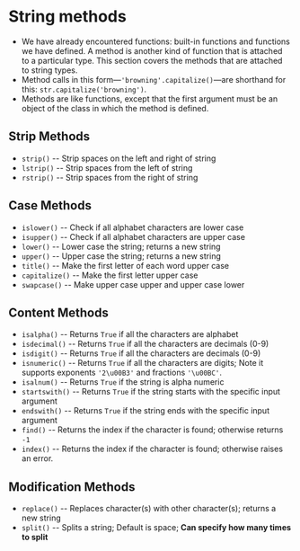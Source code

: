 # String methods
- We have already encountered functions: built-in functions and functions we have defined. A method is another kind of function that is attached to a particular type. This section covers
the methods that are attached to string types.  
- Method calls in this form—`'browning'.capitalize()`—are shorthand for this: `str.capitalize('browning')`. 
- Methods are like functions, except that the first argument must be an object of the class in which the method is defined.

## Strip Methods
- `strip()` -- Strip spaces on the left and right of string
- `lstrip()` -- Strip spaces from the left of string
- `rstrip()` -- Strip spaces from the right of string

## Case Methods
- `islower()` -- Check if all alphabet characters are lower case
- `isupper()` -- Check if all alphabet characters are upper case
- `lower()` -- Lower case the string; returns a new string
- `upper()` -- Upper case the string; returns a new string
- `title()` -- Make the first letter of each word upper case
- `capitalize()` -- Make the first letter upper case
- `swapcase()` -- Make upper case upper and upper case lower

## Content Methods
- `isalpha()` -- Returns `True` if all the characters are alphabet 
- `isdecimal()` -- Returns `True` if all the characters are decimals (0-9)
- `isdigit()` -- Returns `True` if all the characters are decimals (0-9)
- `isnumeric()` -- Returns `True` if all the characters are digits; Note it supports exponents `'2\u00B3'` and fractions `'\u00BC'`. 
- `isalnum()` -- Returns `True` if the string is alpha numeric
- `startswith()` -- Returns `True` if the string starts with the specific input argument
- `endswith()` -- Returns `True` if the string ends with the specific input argument
- `find()` -- Returns the index if the character is found; otherwise returns `-1`
- `index()` -- Returns the index if the character is found; otherwise raises an error. 

## Modification Methods
- `replace()` -- Replaces character(s) with other character(s); returns a new string
- `split()` -- Splits a string; Default is space; **Can specify how many times to split**

